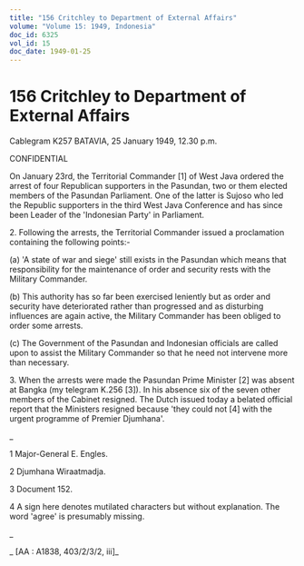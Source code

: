 ```yaml
---
title: "156 Critchley to Department of External Affairs"
volume: "Volume 15: 1949, Indonesia"
doc_id: 6325
vol_id: 15
doc_date: 1949-01-25
---
```


# 156 Critchley to Department of External Affairs

Cablegram K257 BATAVIA, 25 January 1949, 12.30 p.m.

CONFIDENTIAL

On January 23rd, the Territorial Commander [1] of West Java ordered the arrest of four Republican supporters in the Pasundan, two or them elected members of the Pasundan Parliament. One of the latter is Sujoso who led the Republic supporters in the third West Java Conference and has since been Leader of the 'Indonesian Party' in Parliament.

2\. Following the arrests, the Territorial Commander issued a proclamation containing the following points:-

(a) 'A state of war and siege' still exists in the Pasundan which means that responsibility for the maintenance of order and security rests with the Military Commander.

(b) This authority has so far been exercised leniently but as order and security have deteriorated rather than progressed and as disturbing influences are again active, the Military Commander has been obliged to order some arrests.

(c) The Government of the Pasundan and Indonesian officials are called upon to assist the Military Commander so that he need not intervene more than necessary.

3\. When the arrests were made the Pasundan Prime Minister [2] was absent at Bangka (my telegram K.256 [3]). In his absence six of the seven other members of the Cabinet resigned. The Dutch issued today a belated official report that the Ministers resigned because 'they could not [4] with the urgent programme of Premier Djumhana'.

_

1 Major-General E. Engles.

2 Djumhana Wiraatmadja.

3 Document 152.

4 A sign here denotes mutilated characters but without explanation. The word 'agree' is presumably missing.

_

_ [AA : A1838, 403/2/3/2, iii]_
